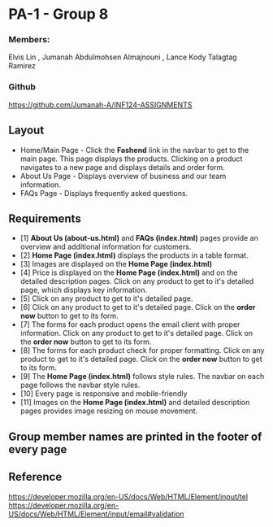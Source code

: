 # PA-1 - Group 8
### Members: 
Elvis Lin ,  Jumanah Abdulmohsen Almajnouni ,  Lance Kody Talagtag Ramirez

### Github 
https://github.com/Jumanah-A/INF124-ASSIGNMENTS


## Layout
- Home/Main Page - Click the **Fashend** link in the navbar to get to the main page. This page displays the products. Clicking on a product navigates to a new page and displays details and order form.  
- About Us Page - Displays overview of business and our team information.
- FAQs Page - Displays frequently asked questions.  

## Requirements 
- [1] **About Us (about-us.html)** and **FAQs (index.html)** pages provide an overview and additional information for customers.
- [2] **Home Page (index.html)** displays the products in a table format.
- [3] Images are displayed on the **Home Page (index.html)**
- [4] Price is displayed on the **Home Page (index.html)** and on the detailed description pages. Click on any product to get to it's detailed page, which displays key information. 
- [5] Click on any product to get to it's detailed page. 
- [6] Click on any product to get to it's detailed page. Click on the **order now** button to get to its form. 
- [7] The forms for each product opens the email client with proper information. Click on any product to get to it's detailed page. Click on the **order now** button to get to its form. 
- [8] The forms for each product check for proper formatting. Click on any product to get to it's detailed page. Click on the **order now** button to get to its form. 
- [9] The **Home Page (index.html)** follows style rules. The navbar on each page follows the navbar style rules.
- [10] Every page is responsive and mobile-friendly
- [11] Images on the **Home Page (index.html)** and detailed description pages provides image resizing on mouse movement. 

## Group member names are printed in the footer of every page

## Reference
https://developer.mozilla.org/en-US/docs/Web/HTML/Element/input/tel
https://developer.mozilla.org/en-US/docs/Web/HTML/Element/input/email#validation